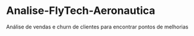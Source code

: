 # Analise-FlyTech-Aeronautica
Análise de vendas e churn de clientes para encontrar pontos de melhorias

